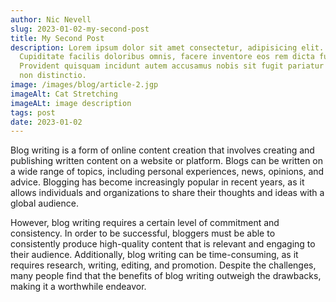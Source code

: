 ```yaml
---
author: Nic Nevell
slug: 2023-01-02-my-second-post
title: My Second Post
description: Lorem ipsum dolor sit amet consectetur, adipisicing elit.
  Cupiditate facilis doloribus omnis, facere inventore eos rem dicta fuga?
  Provident quisquam incidunt autem accusamus nobis sit fugit pariatur excepturi
  non distinctio.
image: /images/blog/article-2.jgp
imageAlt: Cat Stretching
imageALt: image description
tags: post
date: 2023-01-02
---
```


Blog writing is a form of online content creation that involves creating and publishing written content on a website or platform. Blogs can be written on a wide range of topics, including personal experiences, news, opinions, and advice. Blogging has become increasingly popular in recent years, as it allows individuals and organizations to share their thoughts and ideas with a global audience.

However, blog writing requires a certain level of commitment and consistency. In order to be successful, bloggers must be able to consistently produce high-quality content that is relevant and engaging to their audience. Additionally, blog writing can be time-consuming, as it requires research, writing, editing, and promotion. Despite the challenges, many people find that the benefits of blog writing outweigh the drawbacks, making it a worthwhile endeavor.
